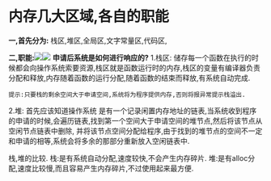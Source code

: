 # 内存几大区域,各自的职能
**一,首先分为:**
       栈区,堆区,全局区,文字常量区,代码区,
       
**二,职能:**![](media/15516089752885/15516091417606.jpg)![](media/15516089752885/15516091682466.jpg)
**申请后系统是如何进行响应的?**
1.栈区:
储存每一个函数在执行的时候都会向操作系统索要资源,栈区就是函数运行时的内存,栈区的变量有编译器负责分配和释放,内存随着函数的运行分配,随着函数的结束而释放,有系统自动完成.
    
    提示:只要栈的剩余空间大于申请空间,系统将为程序提供内存,否则将报异常提示栈溢出.
2.堆:
    首先应该知道操作系统 是有一个记录闲置内存地址的链表,当系统收到程序的申请的时候,会遍历链表,找到第一个空间大于申请空间的堆节点,然后将该节点从空闲节点链表中删除, 并将该节点空间分配给程序,由于找到的堆节点的空间不一定和申请的相等,系统会将多余的那部分重新放入空闲链表中.


栈,堆的比较.
栈:是有系统自动分配,速度较快,不会产生内存碎片.
堆:是有alloc分配,速度比较慢,而且容易产生内存碎片,不过使用起来最方便.